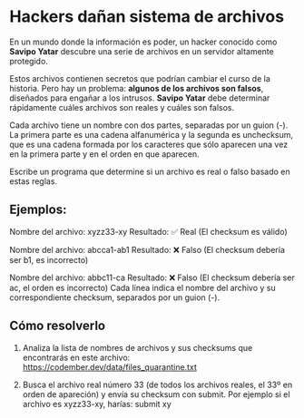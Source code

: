 # Hackers dañan sistema de archivos
En un mundo donde la información es poder, un hacker conocido como **Savipo Yatar** descubre una serie de archivos en un servidor altamente protegido.

Estos archivos contienen secretos que podrían cambiar el curso de la historia. Pero hay un problema: **algunos de los archivos son falsos**, diseñados para engañar a los intrusos. **Savipo Yatar** debe determinar rápidamente cuáles archivos son reales y cuáles son falsos.

Cada archivo tiene un nombre con dos partes, separadas por un guion (-). La primera parte es una cadena alfanumérica y la segunda es unchecksum, que es una cadena formada por los caracteres que sólo aparecen una vez en la primera parte y en el orden en que aparecen.

Escribe un programa que determine si un archivo es real o falso basado en estas reglas.

## Ejemplos:

Nombre del archivo: xyzz33-xy
Resultado: ✅ Real (El checksum es válido)

Nombre del archivo: abcca1-ab1
Resultado: ❌ Falso (El checksum debería ser b1, es incorrecto)

Nombre del archivo: abbc11-ca
Resultado: ❌ Falso (El checksum debería ser ac, el orden es incorrecto)
Cada línea indica el nombre del archivo y su correspondiente checksum, separados por un guion (-).

## Cómo resolverlo
1. Analiza la lista de nombres de archivos y sus checksums que encontrarás en este archivo: https://codember.dev/data/files_quarantine.txt

2. Busca el archivo real número 33 (de todos los archivos reales, el 33º en orden de apareción) y envía su checksum con submit. Por ejemplo si el archivo es xyzz33-xy, harías:
   submit xy